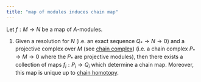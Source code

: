 ```yaml
---
title: "map of modules induces chain map"
---
```


Let $f:M\to N$ be a map of $A$-modules.

1. Given a resolution for $N$ (i.e. an exact sequence $Q_\ast\to N\to 0$) and a projective complex over $M$ (see [chain complex](<notes/ntpy/Definitions/Homological algebra/chain complex.md>)) (i.e. a chain complex $P_\ast\to M\to 0$ where the $P_\ast$ are projective modules), then there exists a collection of  maps $f_i:P_i\to Q_i$ which determine a chain map. Moreover, this map is unique up to [chain homotopy](<notes/ntpy/Definitions/Homological algebra/chain homotopy.md>).